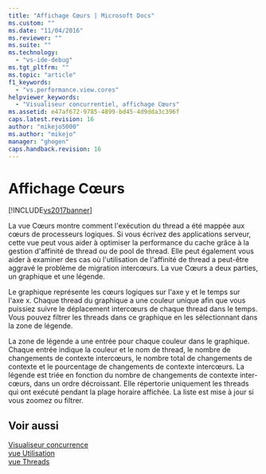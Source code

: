 ```yaml
---
title: "Affichage Cœurs | Microsoft Docs"
ms.custom: ""
ms.date: "11/04/2016"
ms.reviewer: ""
ms.suite: ""
ms.technology: 
  - "vs-ide-debug"
ms.tgt_pltfrm: ""
ms.topic: "article"
f1_keywords: 
  - "vs.performance.view.cores"
helpviewer_keywords: 
  - "Visualiseur concurrentiel, affichage Cœurs"
ms.assetid: e47af672-9785-4899-bd45-4d9dda3c396f
caps.latest.revision: 16
author: "mikejo5000"
ms.author: "mikejo"
manager: "ghogen"
caps.handback.revision: 16
---
```

# Affichage Cœurs
[!INCLUDE[vs2017banner](../code-quality/includes/vs2017banner.md)]

La vue Cœurs montre comment l'exécution du thread a été mappée aux cœurs de processeurs logiques.  Si vous écrivez des applications serveur, cette vue peut vous aider à optimiser la performance du cache grâce à la gestion d'affinité de thread ou de pool de thread.  Elle peut également vous aider à examiner des cas où l'utilisation de l'affinité de thread a peut\-être aggravé le problème de migration intercœurs.  La vue Cœurs a deux parties, un graphique et une légende.  
  
 Le graphique représente les cœurs logiques sur l'axe y et le temps sur l'axe x.  Chaque thread du graphique a une couleur unique afin que vous puissiez suivre le déplacement intercœurs de chaque thread dans le temps.  Vous pouvez filtrer les threads dans ce graphique en les sélectionnant dans la zone de légende.  
  
 La zone de légende a une entrée pour chaque couleur dans le graphique.  Chaque entrée indique la couleur et le nom de thread, le nombre de changements de contexte intercœurs, le nombre total de changements de contexte et le pourcentage de changements de contexte intercœurs.  La légende est triée en fonction du nombre de changements de contexte inter\-cœurs, dans un ordre décroissant.  Elle répertorie uniquement les threads qui ont exécuté pendant la plage horaire affichée.  La liste est mise à jour si vous zoomez ou filtrer.  
  
## Voir aussi  
 [Visualiseur concurrence](../profiling/concurrency-visualizer.md)   
 [vue Utilisation](../profiling/utilization-view.md)   
 [vue Threads](../profiling/threads-view-parallel-performance.md)
